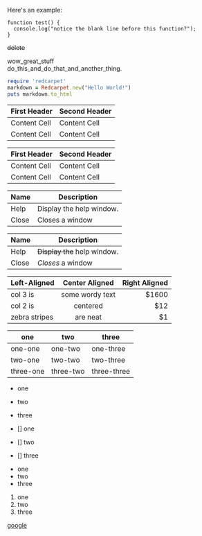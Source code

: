  Here's an example:    
```
function test() {
  console.log("notice the blank line before this function?");
}
```    

~~delete~~    

wow_great_stuff    
do_this_and_do_that_and_another_thing.    

```ruby
require 'redcarpet'
markdown = Redcarpet.new("Hello World!")
puts markdown.to_html
```    

First Header  | Second Header
------------- | -------------
Content Cell  | Content Cell
Content Cell  | Content Cell    

| First Header  | Second Header |
| ------------- | ------------- |
| Content Cell  | Content Cell  |
| Content Cell  | Content Cell  |    

| Name | Description          |
| ------------- | ----------- |
| Help      | Display the help window.|
| Close     | Closes a window     |    

| Name | Description          |
| ------------- | ----------- |
| Help      | ~~Display the~~ help window.|
| Close     | _Closes_ a window     |    

| Left-Aligned  | Center Aligned  | Right Aligned |
| :------------ |:---------------:| -----:|
| col 3 is      | some wordy text | $1600 |
| col 2 is      | centered        |   $12 |
| zebra stripes | are neat        |    $1 |    

|one|two|three|    
|----|----|----|    
|one-one|one-two|one-three|    
|two-one|two-two|two-three|    
|three-one|three-two|three-three|    

- one    
- two    
- three    

- [] one    
- [] two    
- [] three    

* one    
* two    
* three    

1. one
2. two    
3. three    

[google](http://www.google.com)    





















